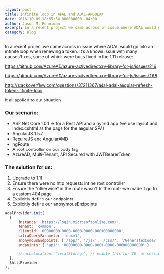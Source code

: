 ```yaml
---
layout: post
title: Infinite loop in ADAL and ADAL-ANGULAR
date: 2016-10-09 18:55:54.000000000 -04:00
author: Jason M. Penniman
excerpt: In a recent project we came across in issue where ADAL would go into an infinite loop when renewing a token.  It's a known issue with many causes/fixes, some of which were bugs fixed in the 1.11 release...
category: Blog
---
```

In a recent project we came across in issue where ADAL would go into an infinite loop when renewing a token.  It's a known issue with many causes/fixes, some of which were bugs fixed in the 1.11 release:

<a href="https://github.com/AzureAD/azure-activedirectory-library-for-js/issues/216">https://github.com/AzureAD/azure-activedirectory-library-for-js/issues/216</a>

<a href="https://github.com/AzureAD/azure-activedirectory-library-for-js/issues/298">https://github.com/AzureAD/azure-activedirectory-library-for-js/issues/298</a>

<a href="http://stackoverflow.com/questions/37211367/adal-adal-angular-refresh-token-infinite-loop">http://stackoverflow.com/questions/37211367/adal-adal-angular-refresh-token-infinite-loop</a>

It all applied to our situation.

### Our scenario:

* ASP.Net Core 1.0.1 =&gt; for a Rest API and a hybrid app (we use layout and index.cshtml as the page for the angular SPA)
* AngularJS 1.5.7
* RequireJS and AngularAMD
* ngRoute
* A root controller on our body tag
* AzureAD, Multi-Tenant, API Secured with JWTBearerToken

### The solution for us:

1. Upgrade to 1.11
2. Ensure there were no http requests int he root controller
3. Ensure the "otherwise" in the route wasn't to the root--we made it go to a custom 404 page
4. Explicitly define our endpoints
5. Explicitly define our anonymousEndpoints

``` js
adalProvider.init(
  {
      instance: 'https://login.microsoftonline.com/',
      tenant: 'common',
      clientId: '00000000-0000-0000-0000-000000000000',
      extraQueryParameter: 'nux=1',
      anonymousEndpoints: ['/app/', '/js/', '/css/', '/GeneratedCode/', 'templates/'],
      endpoints: { 'api': '00000000-0000-0000-0000-000000000000' }

      //cacheLocation: 'localStorage', // enable this for IE, as sessionStorage does not work for localhost.
  },
  $httpProvider
);
```